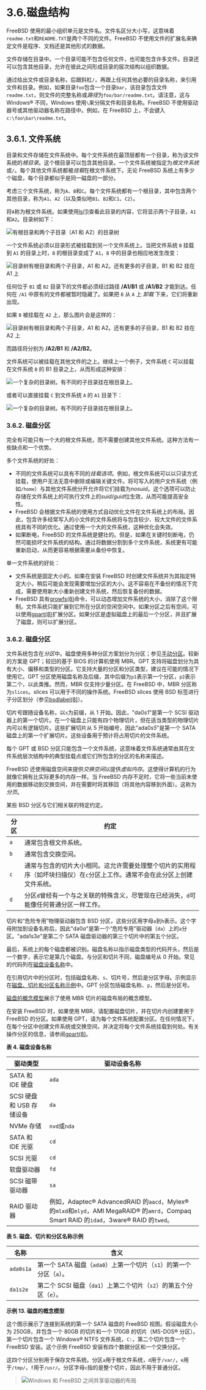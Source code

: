 # 3.6.磁盘结构

FreeBSD 使用的最小组织单元是文件名。文件名区分大小写，这意味着`readme.txt`和`README.TXT`是两个不同的文件。FreeBSD 不使用文件的扩展名来确定文件是程序、文档还是其他形式的数据。

文件存储在目录中。一个目录可能不包含任何文件，也可能包含许多文件。目录还可以包含其他目录，允许在彼此之间形成目录的层次结构以组织数据。

通过给出文件或目录名称，后跟斜杠`/`，再跟上任何其他必要的目录名称，来引用文件和目录。例如，如果目录`foo`包含一个目录`bar`，该目录包含文件`readme.txt`，则文件的完整名称或*路径*为`foo/bar/readme.txt`。请注意，这与 Windows® 不同，Windows 使用`\`来分隔文件和目录名称。FreeBSD 不使用驱动器号或其他驱动器名称在路径中。例如，在 FreeBSD 上，不会键入`c:\foo\bar\readme.txt`。

## 3.6.1. 文件系统

目录和文件存储在文件系统中。每个文件系统在最顶层都有一个目录，称为该文件系统的*根目录*。这个根目录可以包含其他目录。一个文件系统被指定为*根文件系统*或`/`。每个其他文件系统都被*挂载*在根文件系统下。无论 FreeBSD 系统上有多少个磁盘，每个目录都似乎是同一磁盘的一部分。

考虑三个文件系统，称为`A`、`B`和`C`。每个文件系统都有一个根目录，其中包含两个其他目录，称为`A1`、`A2`（以及类似地`B1`、`B2`和`C1`、`C2`）。

将`A`称为根文件系统。如果使用[ls(1)](https://man.freebsd.org/cgi/man.cgi?query=ls&sektion=1&format=html)查看此目录的内容，它将显示两个子目录，`A1`和`A2`。目录树如下：

![有根目录和两个子目录（A1 和 A2）的目录树](../.gitbook/assets/example-dir1.png)

一个文件系统必须以目录形式被挂载到另一个文件系统上。当把文件系统 `B` 挂载到 `A1` 的目录上时，`B` 的根目录变成了 `A1`，`B` 中的目录也相应地发生改变：

![目录树有根目录和两个子目录，A1 和 A2。还有更多的子目录，B1 和 B2 挂在 A1 上](../.gitbook/assets/example-dir2.png)

任何位于 `B1` 或 `B2` 目录下的文件都必须经过路径 **/A1/B1** 或 **/A1/B2** 才能到达。任何在 `/A1` 中原有的文件都被暂时隐藏了。如果把 `B` 从 `A` 上 _卸载_ 下来，它们将重新出现。

如果 `B` 被挂载在 `A2` 上，那么图片会是这样的：

![目录树有根目录和两个子目录，A1 和 A2。还有更多的子目录，B1 和 B2 挂在 A2 上](../.gitbook/assets/example-dir3.png)

而路径将分别为 **/A2/B1** 和 **/A2/B2**。

文件系统可以被挂载在其他文件的之上。继续上一个例子，文件系统 `C` 可以挂载在文件系统 `B` 的 B1 目录之上，从而形成这种安排：

![一个复杂的目录树。有不同的子目录挂在根目录上。](../.gitbook/assets/example-dir4.png)

或者可以直接挂载 `C` 到文件系统 `A` 的 `A1` 目录下：

![一个复杂的目录树。有不同的子目录挂在根目录上。](../.gitbook/assets/example-dir5.png)

### 3.6.2. 磁盘分区

完全有可能只有一个大的根文件系统，而不需要创建其他文件系统。这种方法有一些缺点和一个优势。

多个文件系统的好处：

- 不同的文件系统可以具有不同的*挂载选项*。例如，根文件系统可以以只读方式挂载，使用户无法无意中删除或编辑关键文件。将可写入的用户文件系统（例如`/home`）与其他文件系统分开允许将它们挂载为*nosuid*。这个选项可以防止存储在文件系统上的可执行文件上的*suid*/*guid*位生效，从而可能提高安全性。
- FreeBSD 会根据文件系统的使用方式自动优化文件在文件系统上的布局。因此，包含许多经常写入的小文件的文件系统将与包含较少、较大文件的文件系统具有不同的优化。通过使用一个大的文件系统，这种优化会失效。
- 如果断电，FreeBSD 的文件系统是健壮的。但是，如果在关键时刻断电，仍然可能损坏文件系统的结构。通过将数据分割到多个文件系统，系统更有可能重新启动，从而更容易根据需要从备份中恢复。

单一文件系统的好处：

- 文件系统是固定大小的。如果在安装 FreeBSD 时创建文件系统并为其指定特定大小，稍后可能会发现需要增加分区的大小。这不容易在不备份的情况下完成，需要使用新大小重新创建文件系统，然后恢复备份的数据。
- FreeBSD 具有[growfs(8)](https://man.freebsd.org/cgi/man.cgi?query=growfs&sektion=8&format=html)命令，可以动态增加文件系统的大小，消除了这个限制。文件系统只能扩展到它所在分区的空闲空间中。如果分区之后有空间，可以使用[gpart(8)](https://man.freebsd.org/cgi/man.cgi?query=gpart&sektion=8&format=html)扩展分区。如果分区是虚拟磁盘上的最后一个分区，并且扩展了磁盘，则可以扩展分区。

### 3.6.2. 磁盘分区

文件系统包含在*分区*中。磁盘使用多种分区方案划分为分区；参见[手动分区](https://docs.freebsd.org/en/books/handbook/book/#bsdinstall-part-manual)。较新的方案是 GPT；较旧的基于 BIOS 的计算机使用 MBR。GPT 支持将磁盘划分为具有大小、偏移和类型的分区。它支持大量的分区和分区类型，建议在可能的情况下使用它。GPT 分区使用磁盘名称及后缀，其中后缀为`p1`表示第一个分区，`p2`表示第二个，以此类推。然而，MBR 仅支持少量分区。在 FreeBSD 中，MBR 分区称为`slices`。slices 可以用于不同的操作系统。FreeBSD slices 使用 BSD 标签进行子分区划分（参见[bsdlabel(8)](https://man.freebsd.org/cgi/man.cgi?query=bsdlabel&sektion=8&format=html)）。

切片号跟随设备名称，以`s`为前缀，从 1 开始。因此，"da0*s1*"是第一个 SCSI 驱动器上的第一个切片。在一个磁盘上只能有四个物理切片，但在适当类型的物理切片内可以有逻辑切片。这些扩展切片从 5 开始编号，因此"ada0*s5*"是第一个 SATA 磁盘上的第一个扩展切片。这些设备用于预计将占用切片的文件系统。

每个 GPT 或 BSD 分区只能包含一个文件系统，这意味着文件系统通常由其在文件系统层次结构中的典型挂载点或它们所包含的分区的名称来描述。

FreeBSD 还使用磁盘空间来提供*交换空间*以提供*虚拟内存*。这使得计算机的行为就像它拥有比实际更多的内存一样。当 FreeBSD 内存不足时，它将一些当前未使用的数据移动到交换空间，并在需要时将其移回（将其他内容移到外面）。这称为*分页*。

某些 BSD 分区与它们相关联的特定约定。

| 分区 | 约定                     |
| ---- | ------------------ |
| `a`  | 通常包含根文件系统。     |
| `b`  | 通常包含交换空间。       |
| `c`  | 通常与包含的切片大小相同。这允许需要处理整个切片的实用程序（如坏块扫描仪）在`c`分区上工作。通常不会在此分区上创建文件系统。 |
| `d`  | 分区`d`曾经有一个与之关联的特殊含义，尽管现在已经消失，`d`可能像任何普通分区一样工作。      |

切片和“危险专用”物理驱动器包含 BSD 分区，这些分区用字母`a`到`h`表示。这个字母附加到设备名称后，因此"da0*a*"是第一个“危险专用”驱动器（`da`）上的`a`分区。"ada1s3*e*"是第二个 SATA 磁盘驱动器的第三个切片中的第五个分区。

最后，系统上的每个磁盘都被识别。磁盘名称以指示磁盘类型的代码开头，然后是一个数字，表示它是第几个磁盘。与分区和切片不同，磁盘编号从 0 开始。常见的代码列在[磁盘设备名称](https://docs.freebsd.org/en/books/handbook/book/#disks-naming)中。

在引用切片中的分区时，包括磁盘名称、`s`、切片号，然后是分区字母。示例显示在[磁盘、切片和分区名称示例](https://docs.freebsd.org/en/books/handbook/book/#basics-disk-slice-part)中。GPT 分区包括磁盘名称、`p`，然后是分区号。

[磁盘的概念模型](https://docs.freebsd.org/en/books/handbook/book/#basics-concept-disk-model)展示了使用 MBR 切片的磁盘布局的概念模型。

在安装 FreeBSD 时，如果使用 MBR，请配置磁盘切片，并在切片内创建要用于 FreeBSD 的分区。如果使用 GPT，请为每个文件系统配置分区。在任何情况下，在每个分区中创建文件系统或交换空间，并决定将每个文件系统挂载到何处。有关操作分区的信息，请参阅[gpart(8)](https://man.freebsd.org/cgi/man.cgi?query=gpart&sektion=8&format=html)。

**表 4. 磁盘设备名称**

| 驱动类型                 | 驱动设备名称 |
| ------------------------ | -------------- |
| SATA 和 IDE 硬盘         | `ada`        |
| SCSI 硬盘和 USB 存储设备 | `da`         |
| NVMe 存储                | `nvd`或`nda` |
| SATA 和 IDE 光驱         | `cd`         |
| SCSI 光驱                | `cd`         |
| 软盘驱动器               | `fd`         |
| SCSI 磁带驱动器          | `sa`         |
| RAID 驱动器              | 例如，Adaptec® AdvancedRAID 的`aacd`，Mylex® 的`mlxd`和`mlyd`，AMI MegaRAID® 的`amrd`，Compaq Smart RAID 的`idad`，3ware® RAID 的`twed`。 |

**表 5. 磁盘、切片和分区名称示例**

| 名称      | 含义                                                                |
| --------- | ------------------------------------------------------------------- |
| `ada0s1a` | 第一个 SATA 磁盘（`ada0`）上第一个切片（`s1`）的第一个分区（`a`）。 |
| `da1s2e`  | 第二个 SCSI 磁盘（`da1`）上第二个切片（`s2`）的第五个分区（`e`）。  |

**示例 13. 磁盘的概念模型**

这个图示展示了连接到系统的第一个 SATA 磁盘的 FreeBSD 视图。假设磁盘大小为 250GB，并包含一个 80GB 的切片和一个 170GB 的切片（MS-DOS® 分区）。第一个切片包含一个 Windows® NTFS 文件系统，`C:`，第二个切片包含一个 FreeBSD 安装。这个示例 FreeBSD 安装有四个数据分区和一个交换分区。

这四个分区分别用于保存文件系统。分区`a`用于根文件系统，`d`用于`/var/`，`e`用于`/tmp/`，`f`用于`/usr/`。分区字母`c`指的是整个切片，因此不用于普通分区。

> ![Windows 和 FreeBSD 之间共享驱动器的布局](../.gitbook/assets/disk-layout.png)
